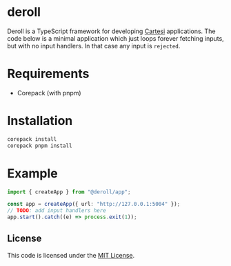 # deroll

Deroll is a TypeScript framework for developing [Cartesi](https://cartesi.io) applications.
The code below is a minimal application which just loops forever fetching inputs, but with no input handlers. In that case any input is `rejected`.


# Requirements
- Corepack (with pnpm)


# Installation
```sh
corepack install
corepack pnpm install
```


# Example

```typescript
import { createApp } from "@deroll/app";

const app = createApp({ url: "http://127.0.0.1:5004" });
// TODO: add input handlers here
app.start().catch((e) => process.exit(1));
```

## License

This code is licensed under the [MIT License](./LICENSE).
